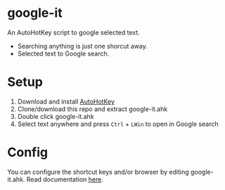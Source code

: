 # google-it
An AutoHotKey script to google selected text.
* Searching anything is just one shorcut away.
* Selected text to Google search.


# Setup
1. Download and install [AutoHotKey](https://www.autohotkey.com/)
2. Clone/download this repo and extract google-it.ahk
3. Double click google-it.ahk
4. Select text anywhere and press `Ctrl` + `LWin` to open in Google search

# Config
You can configure the shortcut keys and/or browser by editing google-it.ahk. Read documentation [here](https://www.autohotkey.com/docs/AutoHotkey.htm). 
